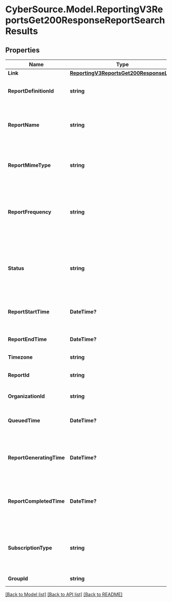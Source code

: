 # CyberSource.Model.ReportingV3ReportsGet200ResponseReportSearchResults
## Properties

Name | Type | Description | Notes
------------ | ------------- | ------------- | -------------
**Link** | [**ReportingV3ReportsGet200ResponseLink**](ReportingV3ReportsGet200ResponseLink.md) |  | [optional] 
**ReportDefinitionId** | **string** | Unique Report Identifier of each report type | [optional] 
**ReportName** | **string** | Name of the report specified by merchant while creating the report | [optional] 
**ReportMimeType** | **string** | Format of the report to get generated Valid Values: - application/xml - text/csv  | [optional] 
**ReportFrequency** | **string** | Frequency of the report to get generated Valid Values: - DAILY - WEEKLY - MONTHLY - ADHOC  | [optional] 
**Status** | **string** | Status of the report Valid Values: - COMPLETED - PENDING - QUEUED - RUNNING - ERROR - NO_DATA  | [optional] 
**ReportStartTime** | **DateTime?** | Specifies the report start time in ISO 8601 format | [optional] 
**ReportEndTime** | **DateTime?** | Specifies the report end time in ISO 8601 format | [optional] 
**Timezone** | **string** | Time Zone | [optional] 
**ReportId** | **string** | Unique identifier generated for every reports | [optional] 
**OrganizationId** | **string** | CyberSource Merchant Id | [optional] 
**QueuedTime** | **DateTime?** | Specifies the time of the report in queued  in ISO 8601 format | [optional] 
**ReportGeneratingTime** | **DateTime?** | Specifies the time of the report started to generate  in ISO 8601 format | [optional] 
**ReportCompletedTime** | **DateTime?** | Specifies the time of the report completed the generation  in ISO 8601 format | [optional] 
**SubscriptionType** | **string** | Specifies whether the subscription created is either Custom, Standard or Classic  | [optional] 
**GroupId** | **string** | Id for selected group. | [optional] 

[[Back to Model list]](../README.md#documentation-for-models) [[Back to API list]](../README.md#documentation-for-api-endpoints) [[Back to README]](../README.md)

